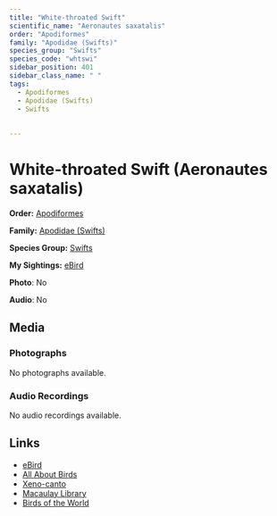 ```yaml
---
title: "White-throated Swift"
scientific_name: "Aeronautes saxatalis"
order: "Apodiformes"
family: "Apodidae (Swifts)"
species_group: "Swifts"
species_code: "whtswi"
sidebar_position: 401
sidebar_class_name: " "
tags: 
  - Apodiformes
  - Apodidae (Swifts)
  - Swifts
  
  
---
```


# White-throated Swift (Aeronautes saxatalis)

**Order:** [Apodiformes](/tags/apodiformes)

**Family:** [Apodidae (Swifts)](/tags/apodidae-swifts)

**Species Group:** [Swifts](/tags/swifts)

**My Sightings:** [eBird](https://ebird.org/lifelist?r=world&time=life&spp=whtswi)

**Photo**: No 

**Audio**: No

## Media
### Photographs
No photographs available.

### Audio Recordings
No audio recordings available.

## Links
* [eBird](https://ebird.org/species/whtswi) 
* [All About Birds](https://www.allaboutbirds.org/guide/whtswi) 
* [Xeno-canto](https://www.xeno-canto.org/species/aeronautes-saxatalis) 
* [Macaulay Library](https://search.macaulaylibrary.org/catalog?taxonCode=whtswi&sort=rating_rank_desc)
* [Birds of the World](https://birdsoftheworld.org/bow/species/whtswi)
